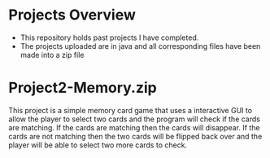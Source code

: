 # Projects Overview
- This repository holds past projects I have completed.
- The projects uploaded are in java and all corresponding files have been made into a zip file

# Project2-Memory.zip
This project is a simple memory card game that uses a interactive GUI to allow the player to select two cards and the program will check if the cards are matching. If the cards are matching then the cards will disappear. If the cards are not matching then the two cards will be flipped back over and the player will be able to select two more cards to check.
